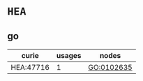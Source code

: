 # `HEA`

## go

| curie     |   usages | nodes                                           |
|-----------|----------|-------------------------------------------------|
| HEA:47716 |        1 | [GO:0102635](https://bioregistry.io/GO:0102635) |

